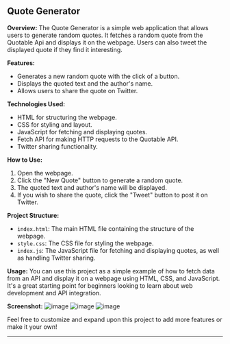 ## Quote Generator

**Overview:**
The Quote Generator is a simple web application that allows users to generate random quotes. It fetches a random quote from the Quotable Api and displays it on the webpage. Users can also tweet the displayed quote if they find it interesting.

**Features:**
- Generates a new random quote with the click of a button.
- Displays the quoted text and the author's name.
- Allows users to share the quote on Twitter.

**Technologies Used:**
- HTML for structuring the webpage.
- CSS for styling and layout.
- JavaScript for fetching and displaying quotes.
- Fetch API for making HTTP requests to the Quotable API.
- Twitter sharing functionality.

**How to Use:**
1. Open the webpage.
2. Click the "New Quote" button to generate a random quote.
3. The quoted text and author's name will be displayed.
4. If you wish to share the quote, click the "Tweet" button to post it on Twitter.

**Project Structure:**
- `index.html`: The main HTML file containing the structure of the webpage.
- `style.css`: The CSS file for styling the webpage.
- `index.js`: The JavaScript file for fetching and displaying quotes, as well as handling Twitter sharing.

**Usage:**
You can use this project as a simple example of how to fetch data from an API and display it on a webpage using HTML, CSS, and JavaScript. It's a great starting point for beginners looking to learn about web development and API integration.

**Screenshot:**
![image](https://github.com/Niltiwari7/Quote-Website/assets/93751356/94a4908a-ede1-4ff6-b835-5897a9950403)
![image](https://github.com/Niltiwari7/Quote-Website/assets/93751356/3d154ad9-a963-4fca-a62f-523f32a8a714)
![image](https://github.com/Niltiwari7/Quote-Website/assets/93751356/484268d2-e1f6-469e-8f43-d7522f4ead7e)

Feel free to customize and expand upon this project to add more features or make it your own!

---

